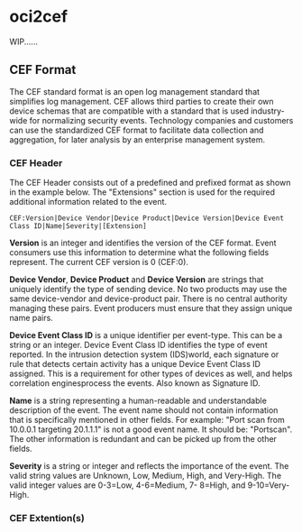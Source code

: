 # oci2cef
WIP......

## CEF Format
The CEF standard format is an open log management standard that simplifies log management. CEF allows third parties to create their own device schemas that are compatible with a standard that is used industry-wide for normalizing security events. Technology companies and customers can use the standardized CEF format to facilitate data collection and aggregation, for later analysis by an enterprise management system. 

### CEF Header
The CEF Header consists out of a predefined and prefixed format as shown in the example below. The "Extensions" section is used for the required additional information related to the event. 
```
CEF:Version|Device Vendor|Device Product|Device Version|Device Event Class ID|Name|Severity|[Extension]
```

**Version** is  an integer and identifies the version of the CEF format. Event consumers use this information to determine what the following fields represent. The current CEF version is 0 (CEF:0). 

**Device Vendor**, **Device Product** and **Device Version** are strings that uniquely identify the type of sending device. No two products may use the same device-vendor and device-product pair. There is no central authority managing these pairs. Event producers must ensure that they assign unique name pairs.

**Device Event Class ID** is  a unique identifier per event-type. This can be a string or an integer. Device Event Class ID identifies the type of event reported. In the intrusion detection system (IDS)world, each signature or rule that detects certain activity has a unique Device Event Class ID assigned. This is    a   requirement for other types of devices as   well, and helps correlation enginesprocess the events. Also known as Signature ID.

**Name** is a string representing a human-readable and understandable description of the event. The event name should not contain information that is specifically mentioned in other fields. For example: "Port scan from 10.0.0.1 targeting 20.1.1.1" is not a good event name. It should be: "Portscan". The other information is redundant and can be picked up from the other fields.

**Severity** is a string or integer and reflects the importance of the event. The valid string values are Unknown, Low, Medium, High, and Very-High. The valid integer values are 0-3=Low, 4-6=Medium, 7- 8=High, and 9-10=Very-High.

### CEF Extention(s)
